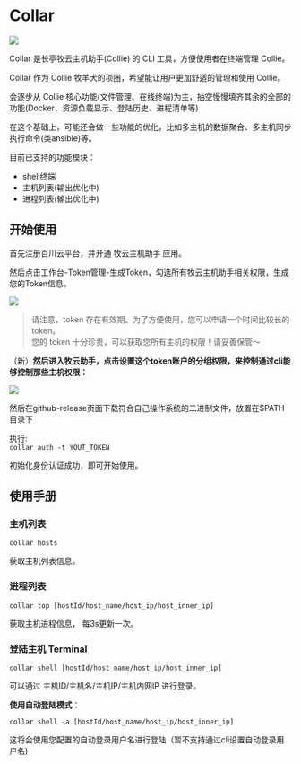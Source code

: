 # Collar

![](https://cdn.dvkunion.cn/collar/collar.png)

Collar 是长亭牧云主机助手(Collie) 的 CLI 工具，方便使用者在终端管理 Collie。

Collar 作为 Collie 牧羊犬的项圈，希望能让用户更加舒适的管理和使用 Collie。

会逐步从 Collie 核心功能(文件管理、在线终端)为主，抽空慢慢填齐其余的全部的功能(Docker、资源负载显示、登陆历史、进程清单等)

在这个基础上，可能还会做一些功能的优化，比如多主机的数据聚合、多主机同步执行命令(类ansible)等。

目前已支持的功能模块：

+ shell终端
+ 主机列表(输出优化中)
+ 进程列表(输出优化中)

## 开始使用

首先注册百川云平台，并开通 牧云主机助手 应用。

然后点击工作台-Token管理-生成Token，勾选所有牧云主机助手相关权限，生成您的Token信息。

![](https://cdn.dvkunion.cn/collar/c1d25c402e94487b8e0dcfd18d4c297a.png)

> 请注意，token 存在有效期。为了方便使用，您可以申请一个时间比较长的 token。  
> 您的 token 十分珍贵，可以获取您所有主机的权限！请妥善保管～

（新）**然后进入牧云助手，点击设置这个token账户的分组权限，来控制通过cli能够控制那些主机权限：**

![](https://cdn.dvkunion.cn/collar/c5c4e024f57146169b202372b186d36a.png)

然后在github-release页面下载符合自己操作系统的二进制文件，放置在$PATH目录下

执行:  
`collar auth -t YOUT_TOKEN`

初始化身份认证成功，即可开始使用。

## 使用手册

### 主机列表

`collar hosts`

获取主机列表信息。

### 进程列表

`collar top [hostId/host_name/host_ip/host_inner_ip]`

获取主机进程信息， 每3s更新一次。

### 登陆主机 Terminal

`collar shell [hostId/host_name/host_ip/host_inner_ip]`

可以通过 主机ID/主机名/主机IP/主机内网IP 进行登录。

**使用自动登陆模式**：

`collar shell -a [hostId/host_name/host_ip/host_inner_ip]`

这将会使用您配置的自动登录用户名进行登陆（暂不支持通过cli设置自动登录用户名)